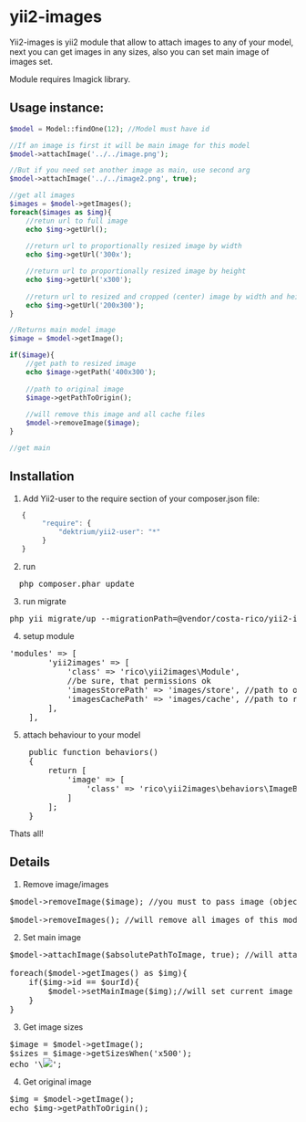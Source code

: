 yii2-images
===========
Yii2-images is yii2 module that allow to attach images to any of your model, next you can get images in any sizes, also you can set main image of images set.

Module requires Imagick library.

Usage instance:
-------------

```php
$model = Model::findOne(12); //Model must have id

//If an image is first it will be main image for this model
$model->attachImage('../../image.png');

//But if you need set another image as main, use second arg
$model->attachImage('../../image2.png', true);

//get all images
$images = $model->getImages();
foreach($images as $img){
    //retun url to full image
    echo $img->getUrl();
    
    //return url to proportionally resized image by width
    echo $img->getUrl('300x');

    //return url to proportionally resized image by height
    echo $img->getUrl('x300');
    
    //return url to resized and cropped (center) image by width and height
    echo $img->getUrl('200x300');
}

//Returns main model image
$image = $model->getImage();

if($image){
    //get path to resized image 
    echo $image->getPath('400x300');
    
    //path to original image
    $image->getPathToOrigin();
    
    //will remove this image and all cache files
    $model->removeImage($image);
}

//get main
```

Installation
-------------
1. Add Yii2-user to the require section of your composer.json file:
```javascript
   {
        "require": {
            "dektrium/yii2-user": "*"
        }
   }
```
2. run 
<pre>
  php composer.phar update
</pre>

3. run migrate
<pre>
php yii migrate/up --migrationPath=@vendor/costa-rico/yii2-images/migrations
</pre>

4. setup module
<pre>
'modules' => [
        'yii2images' => [
            'class' => 'rico\yii2images\Module',
            //be sure, that permissions ok  
            'imagesStorePath' => 'images/store', //path to origin images
            'imagesCachePath' => 'images/cache', //path to resized copies
        ],
    ],
</pre>

5. attach behaviour to your model
<pre>
    public function behaviors()
    {
        return [
            'image' => [
                'class' => 'rico\yii2images\behaviors\ImageBehave',
            ]
        ];
    }
</pre>

Thats all!

Details
-------------

1. Remove image/images
<pre>
$model->removeImage($image); //you must to pass image (object)

$model->removeImages(); //will remove all images of this model
</pre>

2. Set main image
<pre>
$model->attachImage($absolutePathToImage, true); //will attach image and make it main

foreach($model->getImages() as $img){
    if($img->id == $ourId){
        $model->setMainImage($img);//will set current image main
    }
}
</pre>

3. Get image sizes
<pre>
$image = $model->getImage();
$sizes = $image->getSizesWhen('x500');
echo '\<img width="'.$sizes['width'].'" height="'.$sizes['height'].'" src="'.$image->getUrl('x500').'" />';
</pre>

4. Get original image
<pre>
$img = $model->getImage();
echo $img->getPathToOrigin();
</pre>
